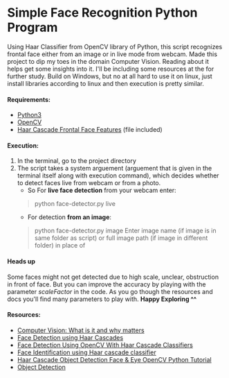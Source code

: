 # Simple Face Recognition Python Program
Using Haar Classifier from OpenCV library of Python, this script recognizes frontal face either from an image or in live mode from webcam.
Made this project to dip my toes in the domain Computer Vision. Reading about it helps get some insights into it. I'll be including some resources at the for further study.
Build on Windows, but no at all hard to use it on linux, just install libraries according to linux and then execution is pretty similar.

#### Requirements:
- [Python3](https://www.python.org/)
- [OpenCV](https://sourceforge.net/projects/opencvlibrary/)
- [Haar Cascade Frontal Face Features](https://github.com/opencv/opencv/tree/master/data/haarcascades) (file included)

#### Execution:
1. In the terminal, go to the project directory
2. The script takes a system arguement (arguement that is given in the terminal itself along with execution command), which decides whether to detect faces live from webcam or from a photo.
    - So For **live face detection** from your webcam enter:
    > python face-detector.py live
    - For detection **from an image**:
    > python face-detector.py image
    Enter image name (if image is in same folder as script) or full image path (if image in different folder) in place of <image>

#### Heads up
Some faces might not get detected due to high scale, unclear, obstruction in front of face. But you can improve the accuracy by playing with the parameter *scaleFactor* in the code.
As you go though the resources and docs you'll find many parameters to play with.
**Happy Exploring ^^**




#### Resources:
- [Computer Vision: What is it and why matters](https://www.sas.com/en_in/insights/analytics/computer-vision.html#:~:text=Computer%20vision%20is%20a%20field,to%20what%20they%20%E2%80%9Csee.%E2%80%9D)
- [Face Detection using Haar Cascades](https://docs.opencv.org/3.4/d2/d99/tutorial_js_face_detection.html)
- [Face Detection Using OpenCV With Haar Cascade Classifiers](https://becominghuman.ai/face-detection-using-opencv-with-haar-cascade-classifiers-941dbb25177)
- [Face Identification using Haar cascade classifier](https://medium.com/analytics-vidhya/haar-cascade-face-identification-aa4b8bc79478)
- [Haar Cascade Object Detection Face & Eye OpenCV Python Tutorial](https://pythonprogramming.net/haar-cascade-face-eye-detection-python-opencv-tutorial/)
- [Object Detection](https://machinelearningmastery.com/object-recognition-with-deep-learning/)
